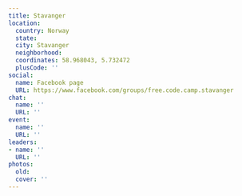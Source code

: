 ```yaml
---
title: Stavanger
location:
  country: Norway
  state: 
  city: Stavanger
  neighborhood: 
  coordinates: 58.968043, 5.732472
  plusCode: ''
social:
  name: Facebook page
  URL: https://www.facebook.com/groups/free.code.camp.stavanger
chat:
  name: ''
  URL: ''
event:
  name: ''
  URL: ''
leaders:
- name: ''
  URL: ''
photos:
  old: 
  cover: ''
---
```

